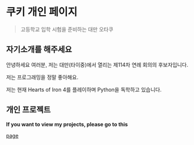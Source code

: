 # 쿠키 개인 페이지

> 고등학교 입학 시험을 준비하는 대만 오타쿠


## 자기소개를 해주세요

안녕하세요 여러분, 저는 대만(타이중)에서 열리는 제114차 연례 회의의 후보자입니다.

저는 프로그래밍을 정말 좋아해요.

저는 현재 Hearts of Iron 4를 플레이하며 Python을 독학하고 있습니다.

## 개인 프로젝트

**If you want to view my projects, please go to this**

[ page](/en-us.md)